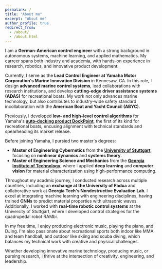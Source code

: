 ```yaml
---
permalink: /
title: "About me"
excerpt: "About me"
author_profile: true
redirect_from: 
  - /about/
  - /about.html
---
```


<!--
<p>&#9888; <strong>Searching and applying for PhD positions in robotics and machine learning starting in fall 2023. If you know someone who knows someone, please <a href="mailto:m.schmitz096@outlook.com">send me a message</a>!</strong>&#9888; </p> 
-->

I am a **German-American control engineer** with a strong background in autonomous systems, machine learning, and applied mathematics. My carreer spans both industry and academia, with hands-on experience in research, robotics, and innovative product development.

Currently, I serve as the **Lead Control Engineer at Yamaha Motor Corporation's Marine Innovation Division** in Kennesaw, GA. In this role, I design **advanced marine control systems**, lead collaborations with research institutions, and develop **cutting-edge driver assistance systems (ADAS)** for recreational boats. My work not only advances marine technology, but also contributes to industry-wide safety standard incollaboration with the **American Boat and Yacht Council (ABYC)**.

Previously, I developed **low- and high-level control algorithms** for Yamaha's [**auto-docking product DockPoint**](https://vimeo.com/798535908/44e54a1bf0), the first of its kind for recreational boats, encusing alignment with technical standards and spearheading its market release.

Before joining Yamaha, I pursied two master's degrees:
- **Master of Engineering Cybernetics** from the [**University of Stuttgart**](https://www.uni-stuttgart.de/en/), focusing on **nonlinear dynamics** and **systems theory**.
- **Master of Engineering Science and Mechanics** from the [**Georgia Institute of Technology**](https://www.gatech.edu/), where I applied **deep learning** and **computer vision** for material characterization using high-performance computing.

Throughout my acadmic journey, I conducted research across multiple countries, including an **exchange at the University of Padua** and collaborative work at **Georgia Tech's Nondestructive Evaluation Lab**. I excel at integrating machine learning with engineering disciplines, having trained **CNNs** to predict material properties with ultrasonic waves. Additionally, I worked with **real-time robotic control systems** at the University of Stuttgart, where I developed control strategies for the quadrupedal robot RAMbi.

In my free time, I enjoy producing electronic music, playing the piano, and DJing. I'm also passionate about recreational sports both indoor like MMA and team handball, and outdoor like skiing and scuba diving, which balances my technical work with creative and physical challenges.

Whether developing innovative marine technology, producing music, or pursing research, I thrive at the intersection of creativity, engineering, and leadership.

<!--
I am a German-American graduate student studying engineering cybernetics at the [University of Stuttgart](https://www.uni-stuttgart.de/en/)
and just graduated with a master's in engineering science and mechanics from the [Georgia Institute of Technology](https://www.gatech.edu/) in the spring of 2022.

I consider myself as a roboticist, combining an expansive background in machine learning, deep learning, and computer vision with strong roots in applied math and engineering (e.g. (nonlinear-)mechanics and advanced control). 
I develop intelligent systems and interacting agents that perceive and learn from data to make intelligent decisions about how to manipulate their environment to make people's life easier and safer. My unique background from two master's programs and studying in three different countries expedited me to understand various approaches to the same problem. It enables me to creatively solve problems that arise from these highly complex tasks, and I work as a knowledge broker to succeed even with the greatest challenges.

In 2021, I did an exchange semester studying information engineering at the University of Padua in Italy, which gave me the opportunity to dive into the fascinating world of natural language processing while connecting with a lot of international students.

Previously, I was at the Georgia Tech campus in Atlanta doing research under the supervision of [Prof. Laurence J. Jacobs](https://ce.gatech.edu/people/faculty/761/overview).
In my research at Georgia Tech, I was analyzing the use of machine learning with focus on convolutional neural networks for the inversion of ultrasonic waves in layered media with a thin coating. I excelled at upscaling the necessary computations (FEM simulations, 2D-FFT postprocessing, CNN training) to use the Georgia Tech high performance cluster. This way, I applied a computer vision based approach to material science.[^1]

Before I started my Master in Engineering Science and Mechanics, I started another master in engineering cybernetics at the University of Stuttgart in Germany, focusing on autonomous systems, systems theory and nonlinear dynamics. In Stuttgart, I worked for the [Institute of Nonlinear Dynamics](https://www.inm.uni-stuttgart.de) under the supervision of [Prof. C. David Remy](https://www.inm.uni-stuttgart.de/en/institut/employees/Remy/) on controlling and communcating with the quadrupedal robot RAMbi. I got proficient in controlling this real-time robot system with EtherCAT and Simulink Real-Time. I am currently in the process of finishing my graduate program from Stuttgart and am open to work offers.

When I am not working on my research, I most probably produce music, practice playing piano or work as a DJ/freelance music producer.
-->


<!--
[^1]: Currently, the corresponding paper is under review. You can download the preprint on my publications page or [here](https://github.com/sjmxschm/sjmxschm.github.io/raw/master/files/Machine_Learning_Inv_Max_Schmitz_Paper_Preprint_online.pdf) thought. My corresponding thesis that gives more background information, but contains roughly the same, can be found [here](https://smartech.gatech.edu/bitstream/handle/1853/66518/SCHMITZ-THESIS-2022.pdf?sequence=1). 
-->